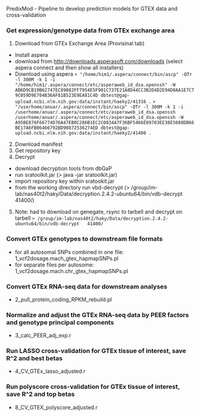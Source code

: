 PredixMod - Pipeline to develop prediction models for GTEX data and cross-validation

### Get expression/genotype data from GTEx exchange area
1. Download from GTEx Exchange Area (Provisinal tab)
- Install aspera
- download from http://downloads.asperasoft.com/downloads (select aspera connect and then show all installers)
- Download using aspera
`> "/home/him1/.aspera/connect/bin/ascp" -QTr -l 300M -k 1 -i "/home/him1/.aspera/connect/etc/asperaweb_id_dsa.openssh" -W AB6D9CB19B62747EC89082FF7954E5F901C737E21A8D44CC3B2D4D2E94D0AA1E7C79C059D9E704B36AF81B523E9EA81C4D dbtest@gap-upload.ncbi.nlm.nih.gov:data/instant/haeky2/41316 .`
`> "/userhome/anuar/.aspera/connect/bin/ascp" -QTr -l 300M -k 1 -i
/userhome/anuar/.aspera/connect/etc/asperaweb_id_dsa.openssh
/userhome/anuar/.aspera/connect/etc/asperaweb_id_dsa.openssh -W A95BE876F66774D76A47EB0C286B1EC2C0834A7F36BF5466E89703EE38E5088DB66BE17A6FB06466792BD90872536274ED dbtest@gap-upload.ncbi.nlm.nih.gov:data/instant/haeky2/41400 .`
2. Download manifest
3. Get repository key
4. Decrypt
- download decryption tools from dbGaP
- run sratoolkit.jar (> java -jar sratoolkit.jar)
- import repository key within sratookit.jar
- from the working directory run vbd-decrypt (> /group/im-lab/nas40t2/haky/Data/decryption.2.4.2-ubuntu64/bin/vdb-decrypt 41400/)
5. Note: had to download on genegate, rsync to tarbell and decrypt on tarbell
`> /group/im-lab/nas40t2/haky/Data/decryption.2.4.2-ubuntu64/bin/vdb-decrypt   41400/
`


### Convert GTEx genotypes to downstream file formats
- for all autosomal SNPs combined in one file: 1_vcf2dosage.mach_gtex_hapmapSNPs.pl
- for separate files per autosome: 1_vcf2dosage.mach.chr_gtex_hapmapSNPs.pl

### Convert GTEx RNA-seq data for downstream analyses
- 2_pull_protein_coding_RPKM_rebuild.pl

### Normalize and adjust the GTEx RNA-seq data by PEER factors and genotype principal components
- 3_calc_PEER_adj_exp.r

### Run LASSO cross-validation for GTEx tissue of interest, save R^2 and best betas
- 4_CV_GTEx_lasso_adjusted.r

### Run polyscore cross-validation for GTEx tissue of interest, save R^2 and top betas
- 8_CV_GTEX_polyscore_adjusted.r
